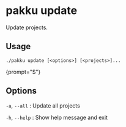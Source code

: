 # pakku update

Update projects.

## Usage

```
./pakku update [<options>] [<projects>]...
```
{prompt="$"}

## Options

`-a`, `--all`
: Update all projects

`-h`, `--help`
: Show help message and exit
